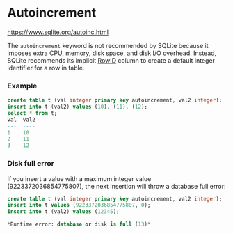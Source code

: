 # Autoincrement

https://www.sqlite.org/autoinc.html

The `autoincrement` keyword is not recommended by SQLite because it imposes extra CPU, memory, disk space, and disk I/O overhead. Instead, SQLite recommends its implicit [RowID](RowID.md) column to create a default integer identifier for a row in table.

### Example
```sql
create table t (val integer primary key autoincrement, val2 integer);
insert into t (val2) values (10), (11), (12);
select * from t;
val  val2
---  ----
1    10
2    11
3    12
```

### Disk full error
If you insert a value with a maximum integer value (9223372036854775807), the next insertion will throw a database full error:

```sql
create table t (val integer primary key autoincrement, val2 integer);
insert into t values (9223372036854775807, 0);
insert into t (val2) values (12345);

*Runtime error: database or disk is full (13)*
```
